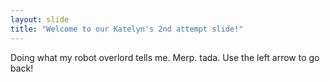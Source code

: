 ```yaml
---
layout: slide
title: "Welcome to our Katelyn's 2nd attempt slide!"
---
```

Doing what my robot overlord tells me. Merp. tada.
Use the left arrow to go back!
